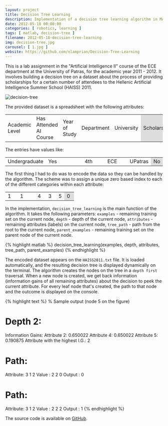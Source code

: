 ```yaml
---
layout: project
title: Decision Tree Learning
description: Implementation of a decision tree learning algorithm in MATLAB
date: 2012-05-18 00:00:00
categories: [ robotics, learning ]
tags: [ matlab, decision-tree ]
filename: 2012-05-18-decision-tree-learning
img: decision-tree.jpg
carousel: [ 1.jpg ]
website: https://github.com/nlamprian/Decision-Tree-Learning
---
```


This is a lab assignment in the "Artificial Intelligence II" course of the ECE department at the University of Patras, for the academic year 2011 - 2012. It involves building a decision tree on a dataset about the process of providing scholarships for a certain number of attendees to the Hellenic Artificial Intelligence Summer School (HAISS) 2011.

<img src="http://i76.photobucket.com/albums/j16/paign10/decision-tree_zps4264248d.jpg" alt="decision-tree"/>

The provided dataset is a spreadsheet with the following attributes:

<table class="border-table">
  <tr class="centered">
    <td style="width:18%">Academic Level</td>
    <td style="width:25.5%">Has Attended AI Course</td>
    <td style="width:15.5%">Year of Study</td>
    <td style="width:15%">Department</td>
    <td style="width:12%">University</td>
    <td style="width:14%;background:#ddd;">Scholarship</td>
  </tr>
</table>

The entries have values like:

<table class="border-table">
  <tr class="centered">
    <td style="width:18%">Undergraduate</td>
    <td style="width:25.5%">Yes</td>
    <td style="width:15.5%">4th</td>
    <td style="width:15%">ECE</td>
    <td style="width:12%">UPatras</td>
    <td style="width=14%;background:#ddd;">No</td>
  </tr>
</table>

The first thing I had to do was to encode the data so they can be handled by the algorithm. The scheme was to assign a unique zero based index to each of the different categories within each attribute:

<table class="border-table">
  <tr class="centered">
    <td style="width:18%">1</td>
    <td style="width:25.5%">1</td>
    <td style="width:15.5%">4</td>
    <td style="width:15%">3</td>
    <td style="width:12%">5</td>
    <td style="width=14%;background:#ddd;">0</td>
  </tr>
</table>

In the implementation, `decision_tree_learning` is the main function of the algorithm. It takes the following parameters: `examples` - remaining training set on the current node, `depth` - depth of the current node, `attributes` - remaining attributes (labels) on the current node, `tree_path` - path from the root to the current node, `parent_examples` - remaining training set on the parent node of the current node.

{% highlight matlab %}
decision_tree_learning(examples, depth, attributes, tree_path, parent_examples)
{% endhighlight %}

The encoded dataset appears on the `HAISS2011.txt` file. It is loaded automatically, and the resulting decision tree is displayed dynamically on the terminal. The algorithm creates the nodes on the tree in a `depth first` traversal. When a new node is created, we get back information (information gains of all remaining attributes) about the decision to peek the current attribute. For every leaf node that's created, the path to that node and the outcome is displayed on the console.

{% highlight text %}
% Sample output (node 5 on the figure)

Depth 2:
=============
Information Gains:
Attribute 2: 0.650022
Attribute 4: 0.650022
Attribute 5: 0.190875
Attribute with the highest I.G.: 2

Path:
==========
Attribute: 3 1 2
Value    : 2 2 0
Output   : 0

Path:
==========
Attribute: 3 1 2
Value    : 2 2 2
Output   : 1
{% endhighlight %}

The source code is available on [GitHub](https://github.com/nlamprian/Decision-Tree-Learning).
